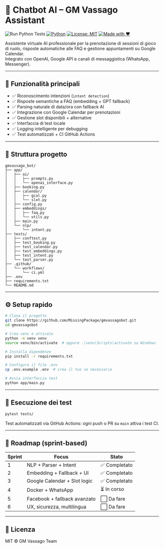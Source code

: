 # 🤖 Chatbot AI – GM Vassago Assistant

![Run Python Tests](https://github.com/MissingPackage/gmvassagobot/actions/workflows/ci.yml/badge.svg)
[![Python](https://img.shields.io/badge/python-3.11+-blue.svg)](https://www.python.org/)
[![License: MIT](https://img.shields.io/badge/License-MIT-yellow.svg)](https://opensource.org/licenses/MIT)
[![Made with ❤️](https://img.shields.io/badge/Made%20with-%E2%9D%A4-red)](https://gmvassago.it)

Assistente virtuale AI professionale per la prenotazione di sessioni di gioco di ruolo, risposte automatiche alle FAQ e gestione appuntamenti su Google Calendar.  
Integrato con OpenAI, Google API e canali di messaggistica (WhatsApp, Messenger).

---

## 🧠 Funzionalità principali

- ✅ Riconoscimento intenzioni (`intent detection`)
- ✅ Risposte semantiche a FAQ (embedding + GPT fallback)
- ✅ Parsing naturale di data/ora con fallback AI
- ✅ Integrazione con Google Calendar per prenotazioni
- ✅ Gestione slot disponibili + alternative
- ✅ Interfaccia di test locale
- ✅ Logging intelligente per debugging
- ✅ Test automatizzati + CI GitHub Actions

---

## 📁 Struttura progetto

```
gmvassago_bot/
├── app/
│   ├── ai/
│   │   ├── prompts.py
│   │   └── openai_interface.py
│   ├── booking.py
│   ├── calendar/
│   │   ├── gcal.py
│   │   └── slot.py
│   ├── config.py
│   ├── embeddings/
│   │   ├── faq.py
│   │   └── utils.py
│   ├── main.py
│   └── nlp/
│       └── intent.py
├── tests/
│   ├── conftest.py
│   ├── test_booking.py
│   ├── test_calendar.py
│   ├── test_embeddings.py
│   ├── test_intent.py
│   └── test_parser.py
├── .github/
│   └── workflows/
│       └── ci.yml
├── .env
├── requirements.txt
└── README.md
```

---

## ⚙️ Setup rapido

```bash
# Clona il progetto
git clone https://github.com/MissingPackage/gmvassagobot.git
cd gmvassagobot

# Crea venv e attivalo
python -m venv venv
source venv/bin/activate  # oppure .\venv\Scripts\activate su Windows

# Installa dipendenze
pip install -r requirements.txt

# Configura il file .env
cp .env.example .env  # crea il tuo se necessario

# Avvia interfaccia test
python app/main.py
```

---

## 🧪 Esecuzione dei test

```bash
pytest tests/
```

Test automatizzati via GitHub Actions: ogni push o PR su `main` attiva i test CI.

---

## 🚀 Roadmap (sprint-based)

| Sprint | Focus                         | Stato |
|--------|-------------------------------|--------|
| 1      | NLP + Parser + Intent         | ✅ Completato |
| 2      | Embedding + Fallback + UI     | ✅ Completato |
| 3      | Google Calendar + Slot logic  | ✅ Completato |
| 4      | Docker + WhatsApp             | ⏳ In corso |
| 5      | Facebook + fallback avanzato  | ⬜ Da fare |
| 6      | UX, sicurezza, multilingua    | ⬜ Da fare |

---

## 📄 Licenza

MIT © GM Vassago Team
